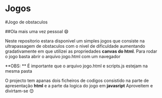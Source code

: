 # Jogos

#Jogo de obstaculos

##Ola mais uma vez pessoal :smile:

Neste repositorio estara disponivel um simples jogos que consiste na ultrapassagem de obstaculos com o nivel de 
dificuldade aumentando gradativamente em que utilizei as propriedades **canvas do html**.
Para rodar o jogo basta abrir o arquivo jogo.html com um navegador

**OBS: ** É importante que o arquivo jogo.html e scripts.js estejam na mesma pasta

O projecto tem apanas dois ficheiros de codigos consistido na parte de apresentação **html** e a parte da
logica do jogo em **javasript**
Aproveitem e divirtam-se :blush:
